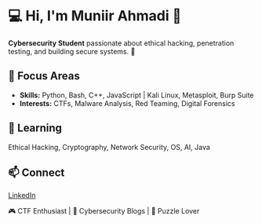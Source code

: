 # 💻 Hi, I'm Muniir Ahmadi 👋  

**Cybersecurity Student** passionate about ethical hacking, penetration testing, and building secure systems. 🚀  

## 🧠 Focus Areas  
- **Skills:** Python, Bash, C++, JavaScript | Kali Linux, Metasploit, Burp Suite  
- **Interests:** CTFs, Malware Analysis, Red Teaming, Digital Forensics  

## 🌱 Learning  
Ethical Hacking, Cryptography, Network Security, OS, AI, Java  

## 📫 Connect  
[LinkedIn](www.linkedin.com/in/muniirahmadi)  

🎮 CTF Enthusiast | 📖 Cybersecurity Blogs | 🧩 Puzzle Lover
